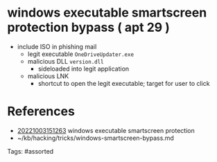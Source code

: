 # windows executable smartscreen protection bypass ( apt 29 )
- include ISO in phishing mail
  - legit executable `OneDriveUpdater.exe`
  - malicious DLL `version.dll`
    - sideloaded into legit application
  - malicious LNK
    - shortcut to open the legit executable; target for user to click

# References
- [20221003151263](/zet/20221003151263/README.md) windows executable smartscreen protection
- ~/kb/hacking/tricks/windows-smartscreen-bypass.md

Tags:
    #assorted
